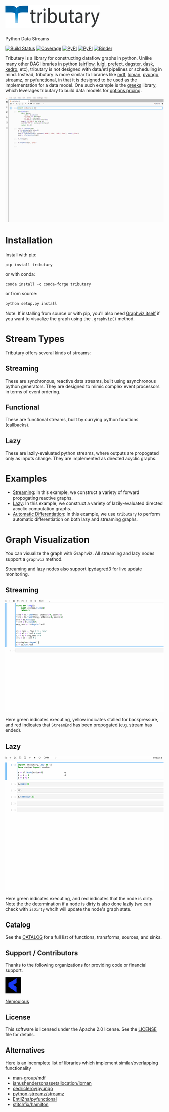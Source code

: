 # <img src="https://raw.githubusercontent.com/1kbgz/tributary/main/docs/img/icon.png" width="300">
Python Data Streams

[![Build Status](https://github.com/1kbgz/tributary/workflows/Build%20Status/badge.svg?branch=main)](https://github.com/1kbgz/tributary/actions?query=workflow%3A%22Build+Status%22)
[![Coverage](https://codecov.io/gh/1kbgz/tributary/branch/main/graph/badge.svg)](https://codecov.io/gh/1kbgz/tributary)
[![PyPI](https://img.shields.io/pypi/l/tributary.svg)](https://pypi.python.org/pypi/tributary)
[![PyPI](https://img.shields.io/pypi/v/tributary.svg)](https://pypi.python.org/pypi/tributary)
[![Binder](https://mybinder.org/badge_logo.svg)](https://mybinder.org/v2/gh/1kbgz/tributary/main?urlpath=lab)


Tributary is a library for constructing dataflow graphs in python. Unlike many other DAG libraries in python ([airflow](https://airflow.apache.org), [luigi](https://luigi.readthedocs.io/en/stable/), [prefect](https://docs.prefect.io), [dagster](https://docs.dagster.io), [dask](https://dask.org), [kedro](https://github.com/quantumblacklabs/kedro), etc), tributary is not designed with data/etl pipelines or scheduling in mind. Instead, tributary is more similar to libraries like [mdf](https://github.com/man-group/mdf), [loman](https://github.com/janushendersonassetallocation/loman), [pyungo](https://github.com/cedricleroy/pyungo), [streamz](https://streamz.readthedocs.io/en/latest/), or [pyfunctional](https://github.com/EntilZha/PyFunctional), in that it is designed to be used as the implementation for a data model. One such example is the [greeks](https://github.com/1kbgz/greeks) library, which leverages tributary to build data models for [options pricing](https://www.investopedia.com/articles/optioninvestor/07/options_beat_market.asp).

![](https://raw.githubusercontent.com/1kbgz/tributary/main/docs/img/example.gif)


# Installation
Install with pip:

`pip install tributary`

or with conda:

`conda install -c conda-forge tributary`

or from source:

`python setup.py install`

Note: If installing from source or with pip, you'll also need [Graphviz itself](https://www.graphviz.org/download/) if you want to visualize the graph using the `.graphviz()` method.

# Stream Types
Tributary offers several kinds of streams:

## Streaming
These are synchronous, reactive data streams, built using asynchronous python generators. They are designed to mimic complex event processors in terms of event ordering.

## Functional
These are functional streams, built by currying python functions (callbacks).

## Lazy
These are lazily-evaluated python streams, where outputs are propogated only as inputs change. They are implemented as directed acyclic graphs.

# Examples
- [Streaming](docs/examples/streaming/streaming.md): In this example, we construct a variety of forward propogating reactive graphs.
- [Lazy](docs/examples/lazy/lazy.md): In this example, we construct a variety of lazily-evaluated directed acyclic computation graphs.
- [Automatic Differentiation](docs/examples/autodiff/autodiff.md): In this example, we use `tributary` to perform automatic differentiation on both lazy and streaming graphs.

# Graph Visualization
You can visualize the graph with Graphviz. All streaming and lazy nodes support a `graphviz` method.

Streaming and lazy nodes also support [ipydagred3](https://github.com/timkpaine/ipydagred3) for live update monitoring.

## Streaming
![](https://raw.githubusercontent.com/1kbgz/tributary/main/docs/img/streaming/dagred3.gif)

Here green indicates executing, yellow indicates stalled for backpressure, and red indicates that `StreamEnd` has been propogated (e.g. stream has ended).

## Lazy
![](https://raw.githubusercontent.com/1kbgz/tributary/main/docs/img/lazy/dagred3.gif)

Here green indicates executing, and red indicates that the node is dirty. Note the the determination if a node is dirty is also done lazily (we can check with `isDirty` whcih will update the node's graph state.

## Catalog
See the [CATALOG](CATALOG.md) for a full list of functions, transforms, sources, and sinks.

## Support / Contributors
Thanks to the following organizations for providing code or financial support.


<a href="https://nemoulous.com"><img src="https://raw.githubusercontent.com/1kbgz/tributary/main/docs/img/nem.png" width="50"></a>

<a href="https://nemoulous.com">Nemoulous</a>

## License
This software is licensed under the Apache 2.0 license. See the [LICENSE](LICENSE) file for details.

## Alternatives
Here is an incomplete list of libraries which implement similar/overlapping functionality

- [man-group/mdf](https://github.com/man-group/mdf)
- [janushendersonassetallocation/loman](https://github.com/janushendersonassetallocation/loman)
- [cedricleroy/pyungo](https://github.com/cedricleroy/pyungo)
- [python-streamz/streamz](https://github.com/python-streamz/streamz)
- [EntilZha/pyfunctional](https://github.com/EntilZha/PyFunctional)
- [stitchfix/hamilton](https://github.com/stitchfix/hamilton)
